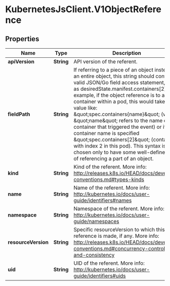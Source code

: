 # KubernetesJsClient.V1ObjectReference

## Properties
Name | Type | Description | Notes
------------ | ------------- | ------------- | -------------
**apiVersion** | **String** | API version of the referent. | [optional] 
**fieldPath** | **String** | If referring to a piece of an object instead of an entire object, this string should contain a valid JSON/Go field access statement, such as desiredState.manifest.containers[2]. For example, if the object reference is to a container within a pod, this would take on a value like: \&quot;spec.containers{name}\&quot; (where \&quot;name\&quot; refers to the name of the container that triggered the event) or if no container name is specified \&quot;spec.containers[2]\&quot; (container with index 2 in this pod). This syntax is chosen only to have some well-defined way of referencing a part of an object. | [optional] 
**kind** | **String** | Kind of the referent. More info: http://releases.k8s.io/HEAD/docs/devel/api-conventions.md#types-kinds | [optional] 
**name** | **String** | Name of the referent. More info: http://kubernetes.io/docs/user-guide/identifiers#names | [optional] 
**namespace** | **String** | Namespace of the referent. More info: http://kubernetes.io/docs/user-guide/namespaces | [optional] 
**resourceVersion** | **String** | Specific resourceVersion to which this reference is made, if any. More info: http://releases.k8s.io/HEAD/docs/devel/api-conventions.md#concurrency-control-and-consistency | [optional] 
**uid** | **String** | UID of the referent. More info: http://kubernetes.io/docs/user-guide/identifiers#uids | [optional] 


